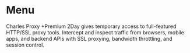 # Menu
Charles Proxy +Premium 2Day gives temporary access to full-featured HTTP/SSL proxy tools. Intercept and inspect traffic from browsers, mobile apps, and backend APIs with SSL proxying, bandwidth throttling, and session control.
